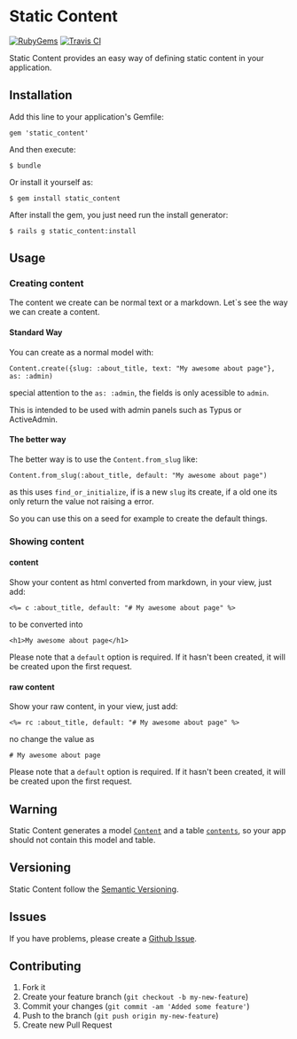 # Static Content
[![RubyGems][gem_version_badge]][ruby_gems]
[![Travis CI][travis_ci_badge]][travis_ci]

Static Content provides an easy way of defining static content in your application.

## Installation

Add this line to your application's Gemfile:

    gem 'static_content'

And then execute:

    $ bundle

Or install it yourself as:

    $ gem install static_content

After install the gem, you just need run the install generator:

    $ rails g static_content:install

## Usage

### Creating content

The content we create can be normal text or a markdown. Let`s see the way we can create a content.

#### Standard Way

You can create as a normal model with:

    Content.create({slug: :about_title, text: "My awesome about page"}, as: :admin)

special attention to the `as: :admin`, the fields is only acessible to `admin`.

This is intended to be used with admin panels such as Typus or ActiveAdmin.

#### The better way

The better way is to use the `Content.from_slug` like:

    Content.from_slug(:about_title, default: "My awesome about page")

as this uses `find_or_initialize`, if is a new `slug` its create, if a old one its only return the value not raising a error.

So you can use this on a seed for example to create the default things.

### Showing content

#### content

Show your content as html converted from markdown, in your view, just add:

```
<%= c :about_title, default: "# My awesome about page" %>
```

to be converted into

```
<h1>My awesome about page</h1>
```

Please note that a `default` option is required. If it hasn't been created, it will be created upon the first request.

#### raw content

Show your raw content, in your view, just add:

```
<%= rc :about_title, default: "# My awesome about page" %>
```

no change the value as

```
# My awesome about page
```

Please note that a `default` option is required. If it hasn't been created, it will be created upon the first request.

## Warning

Static Content generates a model [`Content`](https://github.com/Helabs/static_content/blob/master/app/models/content.rb) and a table [`contents`](https://github.com/Helabs/static_content/blob/master/db/migrate/20120705141451_create_contents.rb), so your app should not contain this model and table.

## Versioning

Static Content follow the [Semantic Versioning](http://semver.org/).

## Issues

If you have problems, please create a [Github Issue](https://github.com/Helabs/static_content).

## Contributing

1. Fork it
2. Create your feature branch (`git checkout -b my-new-feature`)
3. Commit your changes (`git commit -am 'Added some feature'`)
4. Push to the branch (`git push origin my-new-feature`)
5. Create new Pull Request

[gem_version_badge]: https://badge.fury.io/rb/static_content.png
[ruby_gems]: http://rubygems.org/gems/static_content
[travis_ci]: http://travis-ci.org/Helabs/static_content
[travis_ci_badge]: https://secure.travis-ci.org/Helabs/static_content.png
